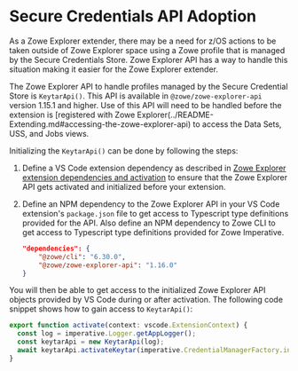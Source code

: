 # Secure Credentials API Adoption

As a Zowe Explorer extender, there may be a need for z/OS actions to be taken outside of Zowe Explorer space using a Zowe profile that is managed by the Secure Credentials Store. Zowe Explorer API has a way to handle this situation making it easier for the Zowe Explorer extender.

The Zowe Explorer API to handle profiles managed by the Secure Credential Store is `KeytarApi()`. This API is available in `@zowe/zowe-explorer-api` version 1.15.1 and higher. Use of this API will need to be handled before the extension is [registered with Zowe Explorer(../README-Extending.md#accessing-the-zowe-explorer-api) to access the Data Sets, USS, and Jobs views.

Initializing the `KeytarApi()` can be done by following the steps:

1. Define a VS Code extension dependency as described in [Zowe Explorer extension dependencies and activation](../README-Extending.md#zowe-explorer-extension-dependencies-and-activation) to ensure that the Zowe Explorer API gets activated and initialized before your extension.
2. Define an NPM dependency to the Zowe Explorer API in your VS Code extension's `package.json` file to get access to Typescript type definitions provided for the API. Also define an NPM dependency to Zowe CLI to get access to Typescript type definitions provided for Zowe Imperative.

   ```json
   "dependencies": {
       "@zowe/cli": "6.30.0",
       "@zowe/zowe-explorer-api": "1.16.0"
   }
   ```

You will then be able to get access to the initialized Zowe Explorer API objects provided by VS Code during or after activation. The following code snippet shows how to gain access to `KeytarApi()`:

```typescript
export function activate(context: vscode.ExtensionContext) {
  const log = imperative.Logger.getAppLogger();
  const keytarApi = new KeytarApi(log);
  await keytarApi.activateKeytar(imperative.CredentialManagerFactory.initialized, EnvironmentManager.isTheia());
}
```
